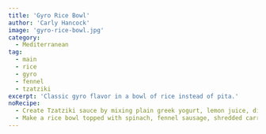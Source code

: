```yaml
---
title: 'Gyro Rice Bowl'
author: 'Carly Hancock'
image: 'gyro-rice-bowl.jpg'
category:
  - Mediterranean
tag:
  - main
  - rice
  - gyro
  - fennel
  - tzatziki
excerpt: 'Classic gyro flavor in a bowl of rice instead of pita.'
noRecipe:
  - Create Tzatziki sauce by mixing plain greek yogurt, lemon juice, dill, and grated cucumber
  - Make a rice bowl topped with spinach, fennel sausage, shredded carrots, sugar peas, red onion, feta cheese. Top with Tzatziki sauce.
---
```

